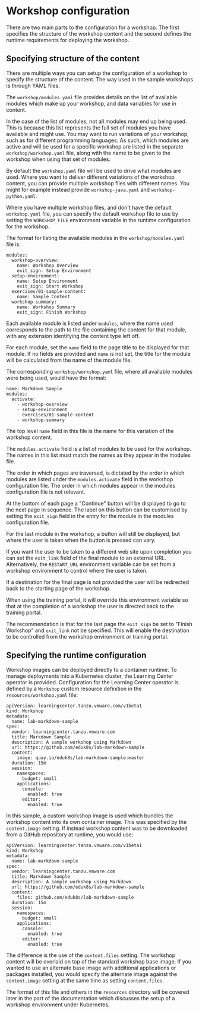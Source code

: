 # Workshop configuration

There are two main parts to the configuration for a workshop. The first specifies the structure of the workshop content and the second defines the runtime requirements for deploying the workshop.

## Specifying structure of the content

There are multiple ways you can setup the configuration of a workshop to specify the structure of the content. The way used in the sample workshops is through YAML files.

The ``workshop/modules.yaml`` file provides details on the list of available modules which make up your workshop, and data variables for use in content.

In the case of the list of modules, not all modules may end up being used. This is because this list represents the full set of modules you have available and might use. You may want to run variations of your workshop, such as for different programming languages. As such, which modules are active and will be used for a specific workshop are listed in the separate ``workshop/workshop.yaml`` file, along with the name to be given to the workshop when using that set of modules.

By default the ``workshop.yaml`` file will be used to drive what modules are used. Where you want to deliver different variations of the workshop content, you can provide multiple workshop files with different names. You might for example instead provide ``workshop-java.yaml`` and ``workshop-python.yaml``.

Where you have multiple workshop files, and don't have the default ``workshop.yaml`` file, you can specify the default workshop file to use by setting the ``WORKSHOP_FILE`` environment variable in the runtime configuration for the workshop.

The format for listing the available modules in the ``workshop/modules.yaml`` file is:

```
modules:
  workshop-overview:
    name: Workshop Overview
    exit_sign: Setup Environment
  setup-environment:
    name: Setup Environment
    exit_sign: Start Workshop
  exercises/01-sample-content:
    name: Sample Content
  workshop-summary:
    name: Workshop Summary
    exit_sign: Finish Workshop
```

Each available module is listed under ``modules``, where the name used corresponds to the path to the file containing the content for that module, with any extension identifying the content type left off.

For each module, set the ``name`` field to the page title to be displayed for that module. If no fields are provided and ``name`` is not set, the title for the module will be calculated from the name of the module file.

The corresponding ``workshop/workshop.yaml`` file, where all available modules were being used, would have the format:

```
name: Markdown Sample
modules:
  activate:
    - workshop-overview
    - setup-environment
    - exercises/01-sample-content
    - workshop-summary
```

The top level ``name`` field in this file is the name for this variation of the workshop content.

The ``modules.activate`` field is a list of modules to be used for the workshop. The names in this list must match the names as they appear in the modules file.

The order in which pages are traversed, is dictated by the order in which modules are listed under the ``modules.activate`` field in the workshop configuration file. The order in which modules appear in the modules configuration file is not relevant.

At the bottom of each page a "Continue" button will be displayed to go to the next page in sequence. The label on this button can be customised by setting the ``exit_sign`` field in the entry for the module in the modules configuration file.

For the last module in the workshop, a button will still be displayed, but where the user is taken when the button is pressed can vary.

If you want the user to be taken to a different web site upon completion you can set the ``exit_link`` field of the final module to an external URL. Alternatively, the ``RESTART_URL`` environment variable can be set from a workshop environment to control where the user is taken.

If a destination for the final page is not provided the user will be redirected back to the starting page of the workshop.

When using the training portal, it will override this environment variable so that at the completion of a workshop the user is directed back to the training portal.

The recommendation is that for the last page the ``exit_sign`` be set to "Finish Workshop" and ``exit_link`` not be specified. This will enable the destination to be controlled from the workshop environment or training portal.

## Specifying the runtime configuration

Workshop images can be deployed directly to a container runtime. To manage deployments into a Kubernetes cluster, the Learning Center operator is provided. Configuration for the Learning Center operator is defined by a ``Workshop`` custom resource definition in the ``resources/workshop.yaml`` file:

```
apiVersion: learningcenter.tanzu.vmware.com/v1beta1
kind: Workshop
metadata:
  name: lab-markdown-sample
spec:
  vendor: learningcenter.tanzu.vmware.com
  title: Markdown Sample
  description: A sample workshop using Markdown
  url: https://github.com/eduk8s/lab-markdown-sample
  content:
    image: quay.io/eduk8s/lab-markdown-sample:master
  duration: 15m
  session:
    namespaces:
      budget: small
    applications:
      console:
        enabled: true
      editor:
        enabled: true
```

In this sample, a custom workshop image is used which bundles the workshop content into its own container image. This was specified by the ``content.image`` setting. If instead workshop content was to be downloaded from a GitHub repository at runtime, you would use:

```
apiVersion: learningcenter.tanzu.vmware.com/v1beta1
kind: Workshop
metadata:
  name: lab-markdown-sample
spec:
  vendor: learningcenter.tanzu.vmware.com
  title: Markdown Sample
  description: A sample workshop using Markdown
  url: https://github.com/eduk8s/lab-markdown-sample
  content:
    files: github.com/eduk8s/lab-markdown-sample
  duration: 15m
  session:
    namespaces:
      budget: small
    applications:
      console:
        enabled: true
      editor:
        enabled: true
```

The difference is the use of the ``content.files`` setting. The workshop content will be overlaid on top of the standard workshop base image. If you wanted to use an alternate base image with additional applications or packages installed, you would specify the alternate image against the ``content.image`` setting at the same time as setting ``content.files``.

The format of this file and others in the ``resources`` directory will be covered later in the part of the documentation which discusses the setup of a workshop environment under Kubernetes.
